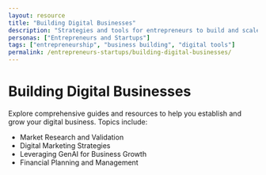 ```yaml
---
layout: resource
title: "Building Digital Businesses"
description: "Strategies and tools for entrepreneurs to build and scale digital businesses."
personas: ["Entrepreneurs and Startups"]
tags: ["entrepreneurship", "business building", "digital tools"]
permalink: /entrepreneurs-startups/building-digital-businesses/
---
```


# Building Digital Businesses

Explore comprehensive guides and resources to help you establish and grow your digital business. Topics include:

- Market Research and Validation
- Digital Marketing Strategies
- Leveraging GenAI for Business Growth
- Financial Planning and Management

